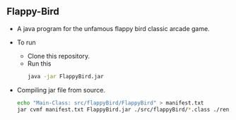 ## Flappy-Bird

- A java program for the unfamous flappy bird classic arcade game.
- To run 
	* Clone this repository.
	* Run this
		```bash
		java -jar FlappyBird.jar
		```

- Compiling jar file from source.
	```bash
	echo "Main-Class: src/flappyBird/FlappyBird" > manifest.txt
	jar cvmf manifest.txt FlappyBird.jar ./src/flappyBird/*.class ./render/*.class
	```
